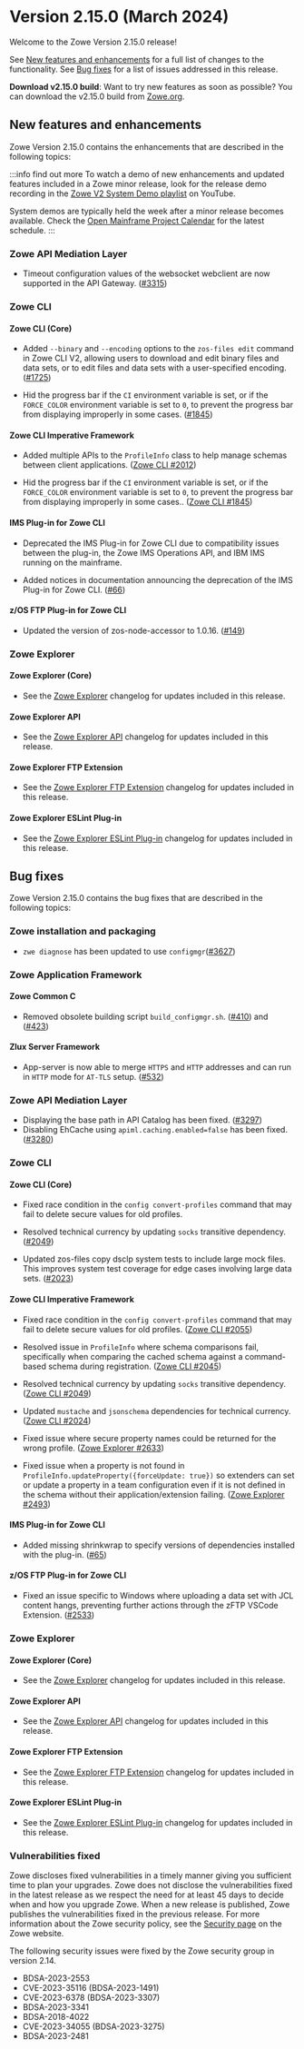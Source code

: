 # Version 2.15.0 (March 2024)

Welcome to the Zowe Version 2.15.0 release!

See [New features and enhancements](#new-features-and-enhancements) for a full list of changes to the functionality. See [Bug fixes](#bug-fixes) for a list of issues addressed in this release.

**Download v2.15.0 build**: Want to try new features as soon as possible? You can download the v2.15.0 build from [Zowe.org](https://www.zowe.org/download.html).

## New features and enhancements

Zowe Version 2.15.0 contains the enhancements that are described in the following topics:

:::info find out more
To watch a demo of new enhancements and updated features included in a Zowe minor release, look for the release demo recording in the [Zowe V2 System Demo playlist](https://www.youtube.com/playlist?list=PL8REpLGaY9QGjSTAqZaWxLG_g-jW1qGmo) on YouTube.

System demos are typically held the week after a minor release becomes available. Check the [Open Mainframe Project Calendar](https://lists.openmainframeproject.org/g/zowe-dev/calendar) for the latest schedule.
:::

### Zowe API Mediation Layer

- Timeout configuration values of the websocket webclient are now supported in the API Gateway. ([#3315](https://github.com/zowe/api-layer/issues/3315))

### Zowe CLI

#### Zowe CLI (Core)

- Added `--binary` and `--encoding` options to the `zos-files edit` command in Zowe CLI V2, allowing users to download and edit binary files and data sets, or to edit files and data sets with a user-specified encoding. ([#1725](https://github.com/zowe/zowe-cli/issues/1725))

- Hid the progress bar if the `CI` environment variable is set, or if the `FORCE_COLOR` environment variable is set to `0`, to prevent the progress bar from displaying improperly in some cases. ([#1845](https://github.com/zowe/zowe-cli/issues/1845))

#### Zowe CLI Imperative Framework

- Added multiple APIs to the `ProfileInfo` class to help manage schemas between client applications. ([Zowe CLI #2012](https://github.com/zowe/zowe-cli/issues/2012))

- Hid the progress bar if the `CI` environment variable is set, or if the `FORCE_COLOR` environment variable is set to `0`, to prevent the progress bar from displaying improperly in some cases.. ([Zowe CLI #1845](https://github.com/zowe/zowe-cli/issues/1845))

#### IMS Plug-in for Zowe CLI

- Deprecated the IMS Plug-in for Zowe CLI due to compatibility issues between the plug-in, the Zowe IMS Operations API, and IBM IMS running on the mainframe.

- Added notices in documentation announcing the deprecation of the IMS Plug-in for Zowe CLI. ([#66](https://github.com/zowe/zowe-cli-ims-plugin/pull/66))

#### z/OS FTP Plug-in for Zowe CLI

- Updated the version of zos-node-accessor to 1.0.16. ([#149](https://github.com/zowe/zowe-cli-ftp-plugin/pull/149))

### Zowe Explorer

#### Zowe Explorer (Core)

- See the [Zowe Explorer](https://github.com/zowe/vscode-extension-for-zowe/blob/main/packages/zowe-explorer/CHANGELOG.md) changelog for updates included in this release.

#### Zowe Explorer API

- See the [Zowe Explorer API](https://github.com/zowe/vscode-extension-for-zowe/blob/main/packages/zowe-explorer-api/CHANGELOG.md) changelog for updates included in this release.

#### Zowe Explorer FTP Extension

- See the [Zowe Explorer FTP Extension](https://github.com/zowe/vscode-extension-for-zowe/blob/main/packages/zowe-explorer-ftp-extension/CHANGELOG.md) changelog for updates included in this release.

#### Zowe Explorer ESLint Plug-in

- See the [Zowe Explorer ESLint Plug-in](https://github.com/zowe/vscode-extension-for-zowe/blob/main/packages/eslint-plugin-zowe-explorer/CHANGELOG.md) changelog for updates included in this release.

## Bug fixes

Zowe Version 2.15.0 contains the bug fixes that are described in the following topics:

### Zowe installation and packaging
- `zwe diagnose` has been updated to use `configmgr`([#3627](https://github.com/zowe/zowe-install-packaging/issues/3627))
 
### Zowe Application Framework

#### Zowe Common C
- Removed obsolete building script `build_configmgr.sh`. ([#410](https://github.com/zowe/zowe-common-c/issues/410)) and ([#423](https://github.com/zowe/zowe-common-c/pull/423))

#### Zlux Server Framework
- App-server is now able to merge `HTTPS` and `HTTP` addresses and can run in `HTTP` mode for `AT-TLS` setup. ([#532](https://github.com/zowe/zlux-server-framework/pull/532))

### Zowe API Mediation Layer

 - Displaying the base path in API Catalog has been fixed. ([#3297](https://github.com/zowe/api-layer/issues/3297))
- Disabling EhCache using `apiml.caching.enabled=false` has been fixed. ([#3280](https://github.com/zowe/api-layer/issues/3280))

### Zowe CLI

#### Zowe CLI (Core)

- Fixed race condition in the `config convert-profiles` command that may fail to delete secure values for old profiles.

- Resolved technical currency by updating `socks` transitive dependency. ([#2049](https://github.com/zowe/zowe-cli/pull/2049))

- Updated zos-files copy dsclp system tests to include large mock files. This improves system test coverage for edge cases involving large data sets. ([#2023](https://github.com/zowe/zowe-cli/pull/2023))

#### Zowe CLI Imperative Framework

- Fixed race condition in the `config convert-profiles` command that may fail to delete secure values for old profiles. ([Zowe CLI #2055](https://github.com/zowe/zowe-cli/pull/2055))

- Resolved issue in `ProfileInfo` where schema comparisons fail, specifically when comparing the cached schema against a command-based schema during registration. ([Zowe CLI #2045](https://github.com/zowe/zowe-cli/pull/2045))

- Resolved technical currency by updating `socks` transitive dependency. ([Zowe CLI #2049](https://github.com/zowe/zowe-cli/pull/2049))

- Updated `mustache` and `jsonschema` dependencies for technical currency. ([Zowe CLI #2024](https://github.com/zowe/zowe-cli/pull/2024))

- Fixed issue where secure property names could be returned for the wrong profile. ([Zowe Explorer #2633](https://github.com/zowe/vscode-extension-for-zowe/issues/2633))

- Fixed issue when a property is not found in `ProfileInfo.updateProperty({forceUpdate: true})` so extenders can set or update a property in a team configuration even if it is not defined in the schema without their application/extension failing. ([Zowe Explorer #2493](https://github.com/zowe/vscode-extension-for-zowe/issues/2493))

#### IMS Plug-in for Zowe CLI

- Added missing shrinkwrap to specify versions of dependencies installed with the plug-in. ([#65](https://github.com/zowe/zowe-cli-ims-plugin/pull/65))

#### z/OS FTP Plug-in for Zowe CLI

- Fixed an issue specific to Windows where uploading a data set with JCL content hangs, preventing further actions through the zFTP VSCode Extension. ([#2533](https://github.com/zowe/vscode-extension-for-zowe/issues/2533))

### Zowe Explorer

#### Zowe Explorer (Core)

- See the [Zowe Explorer](https://github.com/zowe/vscode-extension-for-zowe/blob/main/packages/zowe-explorer/CHANGELOG.md) changelog for updates included in this release.

#### Zowe Explorer API

- See the [Zowe Explorer API](https://github.com/zowe/vscode-extension-for-zowe/blob/main/packages/zowe-explorer-api/CHANGELOG.md) changelog for updates included in this release.

#### Zowe Explorer FTP Extension

- See the [Zowe Explorer FTP Extension](https://github.com/zowe/vscode-extension-for-zowe/blob/main/packages/zowe-explorer-ftp-extension/CHANGELOG.md) changelog for updates included in this release.

#### Zowe Explorer ESLint Plug-in

- See the [Zowe Explorer ESLint Plug-in](https://github.com/zowe/vscode-extension-for-zowe/blob/main/packages/eslint-plugin-zowe-explorer/CHANGELOG.md) changelog for updates included in this release.

### Vulnerabilities fixed

Zowe discloses fixed vulnerabilities in a timely manner giving you sufficient time to plan your upgrades. Zowe does not disclose the vulnerabilities fixed in the latest release as we respect the need for at least 45 days to decide when and how you upgrade Zowe. When a new release is published, Zowe publishes the vulnerabilities fixed in the previous release. For more information about the Zowe security policy, see the [Security page](https://www.zowe.org/security.html) on the Zowe website.

The following security issues were fixed by the Zowe security group in version 2.14.

- BDSA-2023-2553
- CVE-2023-35116 (BDSA-2023-1491)
- CVE-2023-6378 (BDSA-2023-3307)
- BDSA-2023-3341
- BDSA-2018-4022
- CVE-2023-34055 (BDSA-2023-3275)
- BDSA-2023-2481
